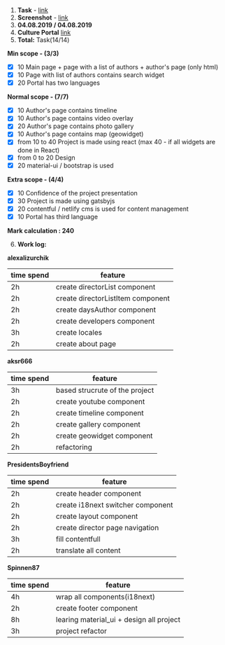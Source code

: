 1. **Task** - [link](https://github.com/rolling-scopes-school/tasks/blob/2018-Q3/tasks/codejam-culture-portal.md)
2. **Screenshot** - [link](http://prntscr.com/oo2oe5)
3. **04.08.2019 / 04.08.2019**
4. **Culture Portal** [link](https://codejam-culture-portal.netlify.com/ru/)
5. **Total:** Task(14/14)

**Min scope - (3/3)**
- [x] 10 Main page + page with a list of authors + author's page (only html)
- [x] 10 Page with list of authors contains search widget
- [x] 20 Portal has two languages

**Normal scope - (7/7)**
- [x] 10 Author's page contains timeline
- [x] 10 Author's page contains video overlay
- [x] 20 Author's page contains photo gallery
- [x] 10 Author's page contains map (geowidget)
- [x] from 10 to 40 Project is made using react (max 40 - if all widgets are done in React)
- [x] from 0 to 20 Design
- [x] 20 material-ui / bootstrap is used

**Extra scope - (4/4)**
- [x] 10 Confidence of the project presentation
- [x] 30 Project is made using gatsbyjs
- [x] 20 contentful / netlify cms is used for content management
- [x] 10 Portal has third language

**Mark calculation : 240**  

6. **Work log:**

**alexalizurchik**


| time spend  | feature  |
| ------------- | ------------- |
| 2h | create directorList component  |
| 2h | create directorListItem component  |
| 2h | create daysAuthor component  |
| 2h | create developers component  |
| 3h | create locales  |
| 2h | create about page  | 


**aksr666**


| time spend  | feature  |
| -----------|------------- |
| 3h | based strucrute of the project |
| 2h | create youtube component |
| 2h | create timeline component |
| 2h | create gallery component |
| 2h | create geowidget component |
| 2h | refactoring | 


**PresidentsBoyfriend**


| time spend  | feature  |
| -----------|------------- |
| 2h | create header component |
| 2h | create i18next switcher component |
| 2h | create layout component |
| 2h | create director page navigation |
| 3h | fill contentfull |
| 2h | translate all content |


**Spinnen87**


| time spend  | feature  |
| -----------|------------- |
| 4h | wrap all components(i18next) |
| 2h | create footer component |
| 8h | learing material_ui + design all project |
| 3h | project refactor |


